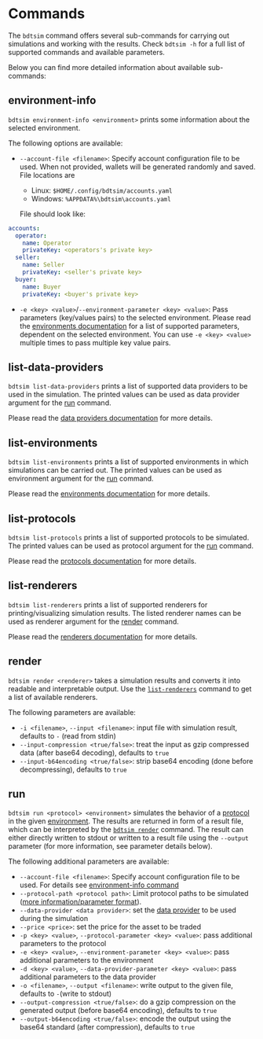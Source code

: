 # Commands

The `bdtsim` command offers several sub-commands for carrying out simulations and working with the results.
Check `bdtsim -h` for a full list of supported commands and available parameters.

Below you can find more detailed information about available sub-commands:


## environment-info

`bdtsim environment-info <environment>` prints some information about the selected environment.

The following options are available:

  * `--account-file <filename>`: Specify account configuration file to be used.
    When not provided, wallets will be generated randomly and saved. File locations are

    * Linux: `$HOME/.config/bdtsim/accounts.yaml`
    * Windows: `%APPDATA%\bdtsim\accounts.yaml`

    File should look like:
```yaml
accounts:
  operator:
    name: Operator
    privateKey: <operators's private key>
  seller:
    name: Seller
    privateKey: <seller's private key>
  buyer:
    name: Buyer
    privateKey: <buyer's private key>
```
  * `-e <key> <value>`/`--environment-parameter <key> <value>`: Pass parameters (key/values pairs) to the selected environment.
    Please read the [environments documentation](environments.md) for a list of supported parameters, dependent on the selected environment.
    You can use `-e <key> <value>` multiple times to pass multiple key value pairs.


## list-data-providers

`bdtsim list-data-providers` prints a list of supported data providers to be used in the simulation.
The printed values can be used as data provider argument for the [run](#run) command.

Please read the [data providers documentation](data_providers.md) for more details.


## list-environments

`bdtsim list-environments` prints a list of supported environments in which simulations can be carried out.
The printed values can be used as environment argument for the [run](#run) command.

Please read the [environments documentation](environments.md) for more details.


## list-protocols

`bdtsim list-protocols` prints a list of supported protocols to be simulated.
The printed values can be used as protocol argument for the [run](#run) command.

Please read the [protocols documentation](protocols.md) for more details.


## list-renderers

`bdtsim list-renderers` prints a list of supported renderers for printing/visualizing simulation results.
The listed renderer names can be used as renderer argument for the [render](#render) command.

Please read the [renderers documentation](renderer.md) for more details.


## render

`bdtsim render <renderer>` takes a simulation results and converts it into readable and interpretable output.
Use the [`list-renderers`](#list-renderers) command to get a list of available renderers.

The following parameters are available:

  * `-i <filename>`, `--input <filename>`: input file with simulation result, defaults to `-` (read from stdin)
  * `--input-compression <true/false>`: treat the input as gzip compressed data (after base64 decoding), defaults to `true`
  * `--input-b64encoding <true/false>`: strip base64 encoding (done before decompressing), defaults to `true`


## run

`bdtsim run <protocol> <environment>` simulates the behavior of a [protocol](protocols.md) in the given
[environment](environments.md).
The results are returned in form of a result file, which can be interpreted by the [`bdtsim render`](#render) command.
The result can either directly written to stdout or written to a result file using the `--output` parameter
(for more information, see parameter details below).

The following additional parameters are available:

  * `--account-file <filename>`: Specify account configuration file to be used.
    For details see [environment-info command](#environment-info)
  * `--protocol-path <protocol path>`: Limit protocol paths to be simulated
    ([more information/parameter format](commands_run_protocol_path.md)).
  * `--data-provider <data provider>`: set the [data provider](data_providers.md) to be used during the simulation
  * `--price <price>`: set the price for the asset to be traded
  * `-p <key> <value>`, `--protocol-parameter <key> <value>`: pass additional parameters to the protocol
  * `-e <key> <value>`, `--environment-parameter <key> <value>`: pass additional parameters to the environment
  * `-d <key> <value>`, `--data-provider-parameter <key> <value>`: pass additional parameters to the data provider
  * `-o <filename>`, `--output <filename>`: write output to the given file, defaults to `-`(write to stdout)
  * `--output-compression <true/false>`: do a gzip compression on the generated output (before base64 encoding), defaults to `true`
  * `--output-b64encoding <true/false>`: encode the output using the base64 standard (after compression), defaults to `true`
